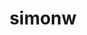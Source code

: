 ---
title: simonw
github: https://github.com/simonw
mode: dark
transition: 1s
score: 96.8
archetype:
- Innovative
- Github Actions
---